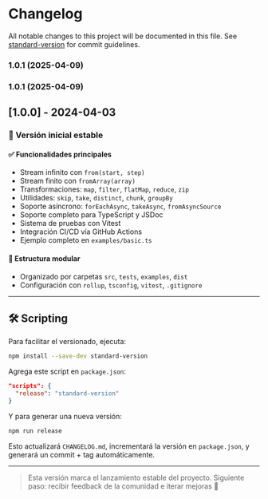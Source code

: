 # Changelog

All notable changes to this project will be documented in this file. See [standard-version](https://github.com/conventional-changelog/standard-version) for commit guidelines.

### 1.0.1 (2025-04-09)

### 1.0.1 (2025-04-09)

## [1.0.0] - 2024-04-03
### 🚀 Versión inicial estable

#### ✅ Funcionalidades principales
- Stream infinito con `from(start, step)`
- Stream finito con `fromArray(array)`
- Transformaciones: `map`, `filter`, `flatMap`, `reduce`, `zip`
- Utilidades: `skip`, `take`, `distinct`, `chunk`, `groupBy`
- Soporte asíncrono: `forEachAsync`, `takeAsync`, `fromAsyncSource`
- Soporte completo para TypeScript y JSDoc
- Sistema de pruebas con Vitest
- Integración CI/CD vía GitHub Actions
- Ejemplo completo en `examples/basic.ts`

#### 📁 Estructura modular
- Organizado por carpetas `src`, `tests`, `examples`, `dist`
- Configuración con `rollup`, `tsconfig`, `vitest`, `.gitignore`

---

## 🛠 Scripting

Para facilitar el versionado, ejecuta:

```bash
npm install --save-dev standard-version
```

Agrega este script en `package.json`:

```json
"scripts": {
  "release": "standard-version"
}
```

Y para generar una nueva versión:

```bash
npm run release
```

Esto actualizará `CHANGELOG.md`, incrementará la versión en `package.json`, y generará un commit + tag automáticamente.

---

> Esta versión marca el lanzamiento estable del proyecto.
> Siguiente paso: recibir feedback de la comunidad e iterar mejoras 🚀
